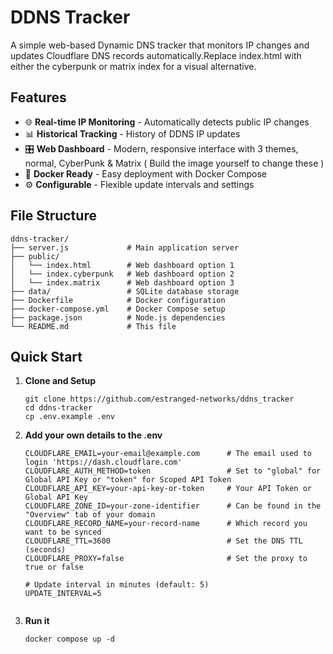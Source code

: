 # DDNS Tracker

A simple web-based Dynamic DNS tracker that monitors IP changes and updates Cloudflare DNS records automatically.Replace index.html with either the cyberpunk or matrix index for a visual alternative.

## Features

- 🌐 **Real-time IP Monitoring** - Automatically detects public IP changes
- 📊 **Historical Tracking** - History of DDNS IP updates
- 🎛️ **Web Dashboard** - Modern, responsive interface with 3 themes, normal, CyberPunk & Matrix ( Build the image yourself to change these )
- 🐳 **Docker Ready** - Easy deployment with Docker Compose
- ⚙️ **Configurable** - Flexible update intervals and settings

## File Structure
```
ddns-tracker/
├── server.js             # Main application server
├── public/
│   └── index.html        # Web dashboard option 1
│   └── index.cyberpunk   # Web dashboard option 2
│   └── index.matrix      # Web dashboard option 3
├── data/                 # SQLite database storage
├── Dockerfile            # Docker configuration
├── docker-compose.yml    # Docker Compose setup
├── package.json          # Node.js dependencies
└── README.md             # This file
```
## Quick Start


1. **Clone and Setup**

   ```
   git clone https://github.com/estranged-networks/ddns_tracker
   cd ddns-tracker
   cp .env.example .env
   ```
   
2. **Add your own details to the .env**
    ```
    CLOUDFLARE_EMAIL=your-email@example.com      # The email used to login 'https://dash.cloudflare.com'
    CLOUDFLARE_AUTH_METHOD=token                 # Set to "global" for Global API Key or "token" for Scoped API Token
    CLOUDFLARE_API_KEY=your-api-key-or-token     # Your API Token or Global API Key
    CLOUDFLARE_ZONE_ID=your-zone-identifier      # Can be found in the "Overview" tab of your domain
    CLOUDFLARE_RECORD_NAME=your-record-name      # Which record you want to be synced
    CLOUDFLARE_TTL=3600                          # Set the DNS TTL (seconds)
    CLOUDFLARE_PROXY=false                       # Set the proxy to true or false

    # Update interval in minutes (default: 5)
    UPDATE_INTERVAL=5
                       
    ```
3. **Run it**
     ```
     docker compose up -d
     ```
   
